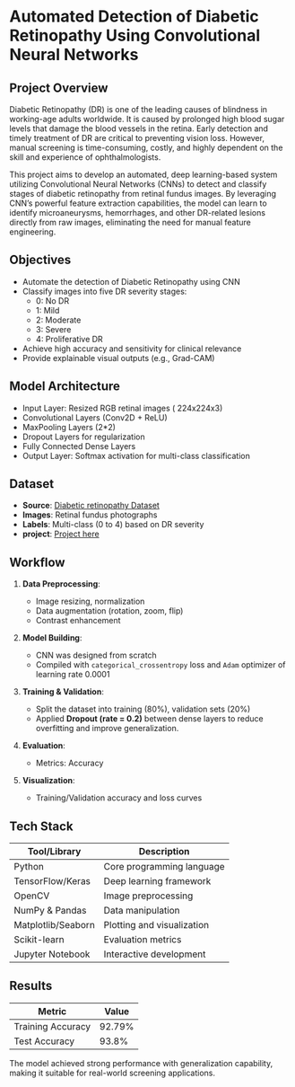 
# Automated Detection of Diabetic Retinopathy Using Convolutional Neural Networks

## Project Overview

Diabetic Retinopathy (DR) is one of the leading causes of blindness in working-age adults worldwide. It is caused by prolonged high blood sugar levels that damage the blood vessels in the retina. Early detection and timely treatment of DR are critical to preventing vision loss. However, manual screening is time-consuming, costly, and highly dependent on the skill and experience of ophthalmologists.

This project aims to develop an automated, deep learning-based system utilizing Convolutional Neural Networks (CNNs) to detect and classify stages of diabetic retinopathy from retinal fundus images. By leveraging CNN’s powerful feature extraction capabilities, the model can learn to identify microaneurysms, hemorrhages, and other DR-related lesions directly from raw images, eliminating the need for manual feature engineering.

## Objectives

- Automate the detection of Diabetic Retinopathy using CNN
- Classify images into five DR severity stages:
  - 0: No DR
  - 1: Mild
  - 2: Moderate
  - 3: Severe
  - 4: Proliferative DR
- Achieve high accuracy and sensitivity for clinical relevance
- Provide explainable visual outputs (e.g., Grad-CAM)


## Model Architecture

- Input Layer: Resized RGB retinal images ( 224x224x3)
- Convolutional Layers (Conv2D + ReLU)
- MaxPooling Layers (2*2)
- Dropout Layers for regularization
- Fully Connected Dense Layers
- Output Layer: Softmax activation for multi-class classification


## Dataset

- **Source**: [Diabetic retinopathy Dataset](https://www.kaggle.com/datasets/sovitrath/diabetic-retinopathy-224x224-2019-data)
- **Images**: Retinal fundus photographs
- **Labels**: Multi-class (0 to 4) based on DR severity
- **project**: [Project here](https://github.com/MbungaiMichael/Automated-Detection-of-Diabetic-Retinopathy-Using-Convolutional-Neural-Networks/blob/main/Diabetic%20Retinopathy.ipynb)


## Workflow

1. **Data Preprocessing**:
   - Image resizing, normalization
   - Data augmentation (rotation, zoom, flip)
   - Contrast enhancement

2. **Model Building**:
   - CNN was designed from scratch 
   - Compiled with `categorical_crossentropy` loss and `Adam` optimizer of learning rate 0.0001

3. **Training & Validation**:
   - Split the dataset into training (80%), validation sets (20%) 
   - Applied **Dropout (rate = 0.2)** between dense layers to reduce overfitting and improve generalization.

4. **Evaluation**:
   - Metrics: Accuracy

5. **Visualization**:
   - Training/Validation accuracy and loss curves


## Tech Stack

| Tool/Library      | Description                       |
|-------------------|-----------------------------------|
| Python            | Core programming language         |
| TensorFlow/Keras  | Deep learning framework           |
| OpenCV            | Image preprocessing               |
| NumPy & Pandas    | Data manipulation                 |
| Matplotlib/Seaborn| Plotting and visualization        |
| Scikit-learn      | Evaluation metrics                |
| Jupyter Notebook  | Interactive development           |


## Results

| Metric             | Value    |
|--------------------|----------|
| Training Accuracy  | 92.79%   |
| Test Accuracy      | 93.8%    |

The model achieved strong performance with generalization capability, making it suitable for real-world screening applications.

